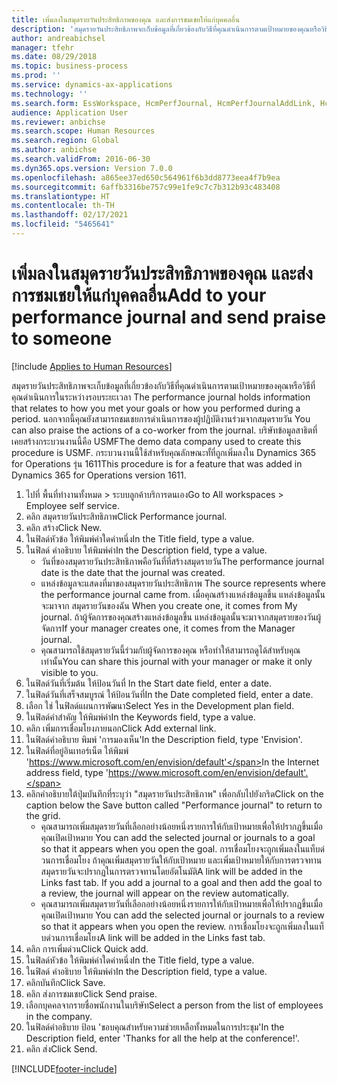 ```yaml
---
title: เพิ่มลงในสมุดรายวันประสิทธิภาพของคุณ และส่งการชมเชยให้แก่บุคคลอื่น
description: 'สมุดรายวันประสิทธิภาพจะเก็บข้อมูลที่เกี่ยวข้องกับวิธีที่คุณดำเนินการตามเป้าหมายของคุณหรือวิธีที่คุณดำเนินการในระหว่างรอบระยะเวลา '
author: andreabichsel
manager: tfehr
ms.date: 08/29/2018
ms.topic: business-process
ms.prod: ''
ms.service: dynamics-ax-applications
ms.technology: ''
ms.search.form: EssWorkspace, HcmPerfJournal, HcmPerfJournalAddLink, HcmPerfPraise, HcmWorkerLookUpByPerson, HcmPerfJournalAdd, HcmEmployeeDevelopmentWorkspace
audience: Application User
ms.reviewer: anbichse
ms.search.scope: Human Resources
ms.search.region: Global
ms.author: anbichse
ms.search.validFrom: 2016-06-30
ms.dyn365.ops.version: Version 7.0.0
ms.openlocfilehash: a865ee37ed650c564961f6b3dd8773eea4f7b9ea
ms.sourcegitcommit: 6affb3316be757c99e1fe9c7c7b312b93c483408
ms.translationtype: HT
ms.contentlocale: th-TH
ms.lasthandoff: 02/17/2021
ms.locfileid: "5465641"
---
```

# <a name="add-to-your-performance-journal-and-send-praise-to-someone"></a><span data-ttu-id="28db3-103">เพิ่มลงในสมุดรายวันประสิทธิภาพของคุณ และส่งการชมเชยให้แก่บุคคลอื่น</span><span class="sxs-lookup"><span data-stu-id="28db3-103">Add to your performance journal and send praise to someone</span></span>

[!include [Applies to Human Resources](../includes/applies-to-hr.md)]

<span data-ttu-id="28db3-104">สมุดรายวันประสิทธิภาพจะเก็บข้อมูลที่เกี่ยวข้องกับวิธีที่คุณดำเนินการตามเป้าหมายของคุณหรือวิธีที่คุณดำเนินการในระหว่างรอบระยะเวลา </span><span class="sxs-lookup"><span data-stu-id="28db3-104">The performance journal holds information that relates to how you met your goals or how you performed during a period.</span></span> <span data-ttu-id="28db3-105">นอกจากนี้คุณยังสามารถชมเชยการดำเนินการของผู้ปฏิบัติงานร่วมจากสมุดรายวัน </span><span class="sxs-lookup"><span data-stu-id="28db3-105">You can also praise the actions of a co-worker from the journal.</span></span> <span data-ttu-id="28db3-106">บริษัทข้อมูลสาธิตที่เคยสร้างกระบวนงานนี้คือ USMF</span><span class="sxs-lookup"><span data-stu-id="28db3-106">The demo data company used to create this procedure is USMF.</span></span> <span data-ttu-id="28db3-107">กระบวนงานนี้ใช้สำหรับคุณลักษณะทั้ที่ถูกเพิ่มลงใน Dynamics 365 for Operations รุ่น 1611</span><span class="sxs-lookup"><span data-stu-id="28db3-107">This procedure is for a feature that was added in Dynamics 365 for Operations version 1611.</span></span>

1. <span data-ttu-id="28db3-108">ไปที่ พื้นที่ทำงานทั้งหมด > ระบบลูกค้าบริการตนเอง</span><span class="sxs-lookup"><span data-stu-id="28db3-108">Go to All workspaces > Employee self service.</span></span>
2. <span data-ttu-id="28db3-109">คลิก สมุดรายวันประสิทธิภาพ</span><span class="sxs-lookup"><span data-stu-id="28db3-109">Click Performance journal.</span></span>
3. <span data-ttu-id="28db3-110">คลิก สร้าง</span><span class="sxs-lookup"><span data-stu-id="28db3-110">Click New.</span></span>
4. <span data-ttu-id="28db3-111">ในฟิลด์หัวข้อ ให้พิมพ์ค่าใดค่าหนึ่ง</span><span class="sxs-lookup"><span data-stu-id="28db3-111">In the Title field, type a value.</span></span>
5. <span data-ttu-id="28db3-112">ในฟิลด์ คำอธิบาย ให้พิมพ์ค่า</span><span class="sxs-lookup"><span data-stu-id="28db3-112">In the Description field, type a value.</span></span>
    * <span data-ttu-id="28db3-113">วันที่ของสมุดรายวันประสิทธิภาพคือวันที่ที่สร้างสมุดรายวัน</span><span class="sxs-lookup"><span data-stu-id="28db3-113">The performance journal date is the date that the journal was created.</span></span>  
    * <span data-ttu-id="28db3-114">แหล่งข้อมูลจะแสดงที่มาของสมุดรายวันประสิทธิภาพ </span><span class="sxs-lookup"><span data-stu-id="28db3-114">The source represents where the performance journal came from.</span></span> <span data-ttu-id="28db3-115">เมื่อคุณสร้างแหล่งข้อมูลขึ้น แหล่งข้อมูลนั้นจะมาจาก สมุดรายวันของฉัน </span><span class="sxs-lookup"><span data-stu-id="28db3-115">When you create one, it comes from My journal.</span></span> <span data-ttu-id="28db3-116">ถ้าผู้จัดการของคุณสร้างแหล่งข้อมูลขึ้น แหล่งข้อมูลนั้นจะมาจากสมุดรายของวันผู้จัดการ</span><span class="sxs-lookup"><span data-stu-id="28db3-116">If your manager creates one, it comes from the Manager journal.</span></span>  
    * <span data-ttu-id="28db3-117">คุณสามารถใช้สมุดรายวันนี้ร่วมกับผู้จัดการของคุณ หรือทำให้สามารถดูได้สำหรับคุณเท่านั้น</span><span class="sxs-lookup"><span data-stu-id="28db3-117">You can share this journal with your manager or make it only visible to you.</span></span>  
6. <span data-ttu-id="28db3-118">ในฟิลด์วันที่เริ่มต้น ให้ป้อนวันที่ </span><span class="sxs-lookup"><span data-stu-id="28db3-118">In the Start date field, enter a date.</span></span>
7. <span data-ttu-id="28db3-119">ในฟิลด์วันที่เสร็จสมบูรณ์ ให้ป้อนวันที่</span><span class="sxs-lookup"><span data-stu-id="28db3-119">In the Date completed field, enter a date.</span></span>
8. <span data-ttu-id="28db3-120">เลือก ใช่ ในฟิลด์แผนการพัฒนา</span><span class="sxs-lookup"><span data-stu-id="28db3-120">Select Yes in the Development plan field.</span></span>
9. <span data-ttu-id="28db3-121">ในฟิลด์คำสำคัญ ให้พิมพ์ค่า</span><span class="sxs-lookup"><span data-stu-id="28db3-121">In the Keywords field, type a value.</span></span>
10. <span data-ttu-id="28db3-122">คลิก เพิ่มการเชื่อมโยงภายนอก</span><span class="sxs-lookup"><span data-stu-id="28db3-122">Click Add external link.</span></span>
11. <span data-ttu-id="28db3-123">ในฟิลด์คำอธิบาย พิมพ์ 'การมองเห็น'</span><span class="sxs-lookup"><span data-stu-id="28db3-123">In the Description field, type 'Envision'.</span></span>
12. <span data-ttu-id="28db3-124">ในฟิลด์ที่อยู่อินเทอร์เน็ต ให้พิมพ์ 'https://www.microsoft.com/en/envision/default'</span><span class="sxs-lookup"><span data-stu-id="28db3-124">In the Internet address field, type 'https://www.microsoft.com/en/envision/default'.</span></span>
13. <span data-ttu-id="28db3-125">คลิกคำอธิบายใต้ปุ่มบันทึกที่ระบุว่า "สมุดรายวันประสิทธิภาพ" เพื่อกลับไปยังกริด</span><span class="sxs-lookup"><span data-stu-id="28db3-125">Click on the caption below the Save button called "Performance journal" to return to the grid.</span></span>
    * <span data-ttu-id="28db3-126">คุณสามารถเพิ่มสมุดรายวันที่เลือกอย่างน้อยหนึ่งรายการให้กับเป้าหมายเพื่อให้ปรากฏขึ้นเมื่อคุณเปิดเป้าหมาย </span><span class="sxs-lookup"><span data-stu-id="28db3-126">You can add the selected journal or journals to a goal so that it appears when you open the goal.</span></span> <span data-ttu-id="28db3-127">การเชื่อมโยงจะถูกเพิ่มลงในแท็บด่วนการเชื่อมโยง ถ้าคุณเพิ่มสมุดรายวันให้กับเป้าหมาย และเพิ่มเป้าหมายให้กับการตรวจทาน สมุดรายวันจะปรากฏในการตรวจทานโดยอัตโนมัติ</span><span class="sxs-lookup"><span data-stu-id="28db3-127">A link will be added in the Links fast tab.    If you add a journal to a goal and then add the goal to a review, the journal will appear on the review automatically.</span></span>  
    * <span data-ttu-id="28db3-128">คุณสามารถเพิ่มสมุดรายวันที่เลือกอย่างน้อยหนึ่งรายการให้กับเป้าหมายเพื่อให้ปรากฏขึ้นเมื่อคุณเปิดเป้าหมาย </span><span class="sxs-lookup"><span data-stu-id="28db3-128">You can add the selected journal or journals to a review so that it appears when you open the review.</span></span>    <span data-ttu-id="28db3-129">การเชื่อมโยงจะถูกเพิ่มลงในแท็บด่วนการเชื่อมโยง</span><span class="sxs-lookup"><span data-stu-id="28db3-129">A link will be added in the Links fast tab.</span></span>  
14. <span data-ttu-id="28db3-130">คลิก การเพิ่มด่วน</span><span class="sxs-lookup"><span data-stu-id="28db3-130">Click Quick add.</span></span>
15. <span data-ttu-id="28db3-131">ในฟิลด์หัวข้อ ให้พิมพ์ค่าใดค่าหนึ่ง</span><span class="sxs-lookup"><span data-stu-id="28db3-131">In the Title field, type a value.</span></span>
16. <span data-ttu-id="28db3-132">ในฟิลด์ คำอธิบาย ให้พิมพ์ค่า</span><span class="sxs-lookup"><span data-stu-id="28db3-132">In the Description field, type a value.</span></span>
17. <span data-ttu-id="28db3-133">คลิกบันทึก</span><span class="sxs-lookup"><span data-stu-id="28db3-133">Click Save.</span></span>
18. <span data-ttu-id="28db3-134">คลิก ส่งการชมเชย</span><span class="sxs-lookup"><span data-stu-id="28db3-134">Click Send praise.</span></span>
19. <span data-ttu-id="28db3-135">เลือกบุคคลจากรายชื่อพนักงานในบริษัท</span><span class="sxs-lookup"><span data-stu-id="28db3-135">Select a person from the list of employees in the company.</span></span>
20. <span data-ttu-id="28db3-136">ในฟิลด์คำอธิบาย ป้อน 'ขอบคุณสำหรับความช่วยเหลือทั้งหมดในการประชุม'</span><span class="sxs-lookup"><span data-stu-id="28db3-136">In the Description field, enter 'Thanks for all the help at the conference!'.</span></span>
21. <span data-ttu-id="28db3-137">คลิก ส่ง</span><span class="sxs-lookup"><span data-stu-id="28db3-137">Click Send.</span></span>



[!INCLUDE[footer-include](../includes/footer-banner.md)]